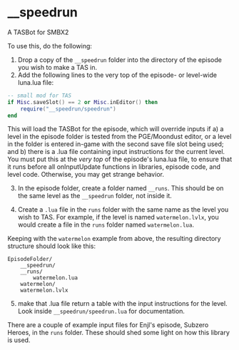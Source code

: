 # __speedrun
A TASBot for SMBX2

To use this, do the following:
1. Drop a copy of the `__speedrun` folder into the directory of the episode you wish to make a TAS in.
2. Add the following lines to the very top of the episode- or level-wide luna.lua file:

```lua
-- small mod for TAS
if Misc.saveSlot() == 2 or Misc.inEditor() then
	require("__speedrun/speedrun")
end
```
This will load the TASBot for the episode, which will override inputs if a) a level in the episode folder is tested from the PGE/Moondust editor, or a level in the folder is 
entered in-game with the second save file slot being used; and b) there is a .lua file containing input instructions for the current level. You must put this at the _very top_ 
of the episode's luna.lua file, to ensure that it runs before all onInputUpdate functions in libraries, episode code, and level code. Otherwise, you may get strange behavior.

3. In the episode folder, create a folder named `__runs`. This should be on the same level as the `__speedrun` folder, not inside it.

4. Create a `.lua` file in the `runs` folder with the same name as the level you wish to TAS. For example, if the level is named `watermelon.lvlx`, you would create a file in the 
`runs` folder named `watermelon.lua`.

Keeping with the `watermelon` example from above, the resulting directory structure should look like this:
```
EpisodeFolder/
	__speedrun/
	__runs/
		watermelon.lua
	watermelon/
	watermelon.lvlx
```

5. make that .lua file return a table with the input instructions for the level. Look inside `__speedrun/speedrun.lua` for documentation.

There are a couple of example input files for Enjl's episode, Subzero Heroes, in the `runs` folder. These should shed some light on how this library is used.

